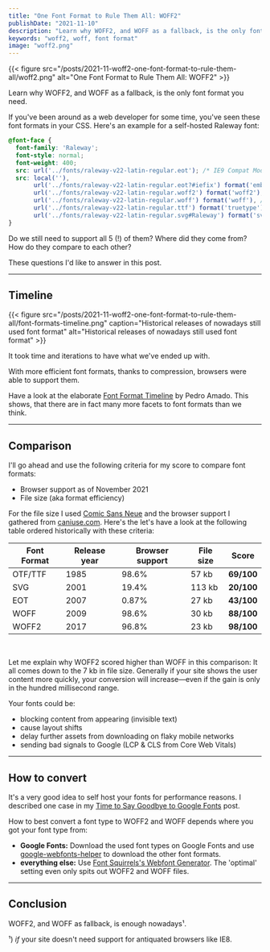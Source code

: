 ```yaml
---
title: "One Font Format to Rule Them All: WOFF2"
publishDate: "2021-11-10"
description: "Learn why WOFF2, and WOFF as a fallback, is the only font format you need."
keywords: "woff2, woff, font format"
image: "woff2.png"
---
```


{{< figure src="/posts/2021-11-woff2-one-font-format-to-rule-them-all/woff2.png" alt="One Font Format to Rule Them All: WOFF2" >}}

Learn why WOFF2, and WOFF as a fallback, is the only font format you need.

If you've been around as a web developer for some time, you've seen these font formats in your CSS. Here's an example for a self-hosted Raleway font:

```css
@font-face {
  font-family: 'Raleway';
  font-style: normal;
  font-weight: 400;
  src: url('../fonts/raleway-v22-latin-regular.eot'); /* IE9 Compat Modes */
  src: local(''),
       url('../fonts/raleway-v22-latin-regular.eot?#iefix') format('embedded-opentype'), /* IE6-IE8 */
       url('../fonts/raleway-v22-latin-regular.woff2') format('woff2'), /* Super Modern Browsers */
       url('../fonts/raleway-v22-latin-regular.woff') format('woff'), /* Modern Browsers */
       url('../fonts/raleway-v22-latin-regular.ttf') format('truetype'), /* Safari, Android, iOS */
       url('../fonts/raleway-v22-latin-regular.svg#Raleway') format('svg'); /* Legacy iOS */
}
```

Do we still need to support all 5 (!) of them? Where did they come from? How do they compare to each other?

These questions I'd like to answer in this post.

---

## Timeline

{{< figure src="/posts/2021-11-woff2-one-font-format-to-rule-them-all/font-formats-timeline.png" caption="Historical releases of nowadays still used font format" alt="Historical releases of nowadays still used font format" >}}

It took time and iterations to have what we've ended up with.

With more efficient font formats, thanks to compression, browsers were able to support them.

Have a look at the elaborate [Font Format Timeline](https://typeforge.files.wordpress.com/2011/11/timeline_formatos_software_fontes_v10-01.jpg) by Pedro Amado. This shows, that there are in fact many more facets to font formats than we think.

---

## Comparison

I'll go ahead and use the following criteria for my score to compare font formats:
- Browser support as of November 2021
- File size (aka format efficiency)

For the file size I used [Comic Sans Neue](http://comicneue.com/) and the browser support I gathered from [caniuse.com](https://caniuse.com).
Here's the let's have a look at the following table ordered historically with these criteria:

| Font Format | Release year | Browser support | File size | **Score**  |
|-------------|--------------|-----------------|-----------|------------|
| OTF/TTF     | 1985         | 98.6%           | 57 kb     | **69/100** |
| SVG         | 2001         | 19.4%           | 113 kb    | **20/100** |
| EOT         | 2007         | 0.87%           | 27 kb     | **43/100** |
| WOFF        | 2009         | 98.6%           | 30 kb     | **88/100** |
| WOFF2       | 2017         | 96.8%           | 23 kb     | **98/100** |

<br>

Let me explain why WOFF2 scored higher than WOFF in this comparison: It all comes down to the 7 kb in file size. Generally if your site shows the user content more quickly, your conversion will increase—even if the gain is only in the hundred millisecond range.

Your fonts could be:
- blocking content from appearing (invisible text)
- cause layout shifts
- delay further assets from downloading on flaky mobile networks
- sending bad signals to Google (LCP & CLS from Core Web Vitals)

---

## How to convert

It's a very good idea to self host your fonts for performance reasons. I described one case in my [Time to Say Goodbye to Google Fonts](https://wicki.io/posts/2020-11-goodbye-google-fonts/)
post.

How to best convert a font type to WOFF2 and WOFF depends where you got your font type from:

* **Google Fonts:** Download the used font types on Google Fonts and use [google-webfonts-helper](http://google-webfonts-helper.herokuapp.com/fonts) to download the other font formats.
* **everything else:** Use [Font Squirrels's Webfont Generator](https://www.fontsquirrel.com/tools/webfont-generator). The 'optimal' setting even only spits out WOFF2 and WOFF files.

---

## Conclusion

WOFF2, and WOFF as fallback, is enough nowadays¹.

¹) *if* your site doesn't need support for antiquated browsers like IE8.
